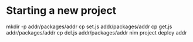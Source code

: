 # Starting a new project

mkdir -p addr/packages/addr
cp set.js addr/packages/addr
cp get.js addr/packages/addr
cp del.js addr/packages/addr
nim project deploy addr


